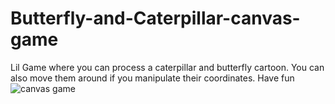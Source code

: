 # Butterfly-and-Caterpillar-canvas-game
Lil Game where you can process a caterpillar and butterfly cartoon. You can also move them around if you manipulate their coordinates. Have fun
![canvas game](https://user-images.githubusercontent.com/86984626/221379836-519539b8-1b80-47f9-8f55-3c247f3455a2.gif)
